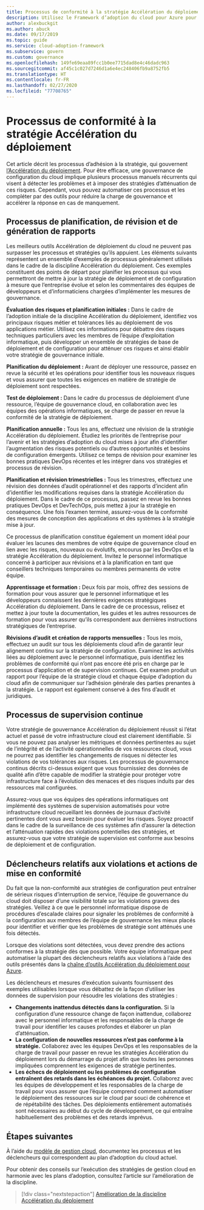 ```yaml
---
title: Processus de conformité à la stratégie Accélération du déploiement
description: Utilisez le Framework d’adoption du cloud pour Azure pour découvrir une approche de création de processus qui vont dans le sens d’une discipline de gouvernance de gestion du déploiement.
author: alexbuckgit
ms.author: abuck
ms.date: 09/17/2019
ms.topic: guide
ms.service: cloud-adoption-framework
ms.subservice: govern
ms.custom: governance
ms.openlocfilehash: 149fe69eaa89fcc1b0ee7715dad8e4c46dadc963
ms.sourcegitcommit: af45c1c027d7246d1a6e4ec248406fb9a8752fb5
ms.translationtype: HT
ms.contentlocale: fr-FR
ms.lasthandoff: 02/27/2020
ms.locfileid: "77708765"
---
```

# <a name="deployment-acceleration-policy-compliance-processes"></a>Processus de conformité à la stratégie Accélération du déploiement

Cet article décrit les processus d’adhésion à la stratégie, qui gouvernent [l’Accélération du déploiement](./index.md). Pour être efficace, une gouvernance de configuration du cloud implique plusieurs processus manuels récurrents qui visent à détecter les problèmes et à imposer des stratégies d’atténuation de ces risques. Cependant, vous pouvez automatiser ces processus et les compléter par des outils pour réduire la charge de gouvernance et accélérer la réponse en cas de manquement.

## <a name="planning-review-and-reporting-processes"></a>Processus de planification, de révision et de génération de rapports

Les meilleurs outils Accélération de déploiement du cloud ne peuvent pas surpasser les processus et stratégies qu’ils appuient. Les éléments suivants représentent un ensemble d’exemples de processus généralement utilisés dans le cadre de la discipline Accélération du déploiement. Ces exemples constituent des points de départ pour planifier les processus qui vous permettront de mettre à jour la stratégie de déploiement et de configuration à mesure que l’entreprise évolue et selon les commentaires des équipes de développeurs et d’informaticiens chargées d’implémenter les mesures de gouvernance.

**Évaluation des risques et planification initiales :** Dans le cadre de l’adoption initiale de la discipline Accélération du déploiement, identifiez vos principaux risques métier et tolérances liés au déploiement de vos applications métier. Utilisez ces informations pour débattre des risques techniques particuliers avec les membres de l’équipe d’exploitation informatique, puis développer un ensemble de stratégies de base de déploiement et de configuration pour atténuer ces risques et ainsi établir votre stratégie de gouvernance initiale.

**Planification du déploiement :** Avant de déployer une ressource, passez en revue la sécurité et les opérations pour identifier tous les nouveaux risques et vous assurer que toutes les exigences en matière de stratégie de déploiement sont respectées.

**Test de déploiement :** Dans le cadre du processus de déploiement d’une ressource, l’équipe de gouvernance cloud, en collaboration avec les équipes des opérations informatiques, se charge de passer en revue la conformité de la stratégie de déploiement.

**Planification annuelle :** Tous les ans, effectuez une révision de la stratégie Accélération du déploiement. Étudiez les priorités de l’entreprise pour l’avenir et les stratégies d’adoption du cloud mises à jour afin d’identifier l’augmentation des risques potentiels ou d’autres opportunités et besoins de configuration émergents. Utilisez ce temps de révision pour examiner les bonnes pratiques DevOps récentes et les intégrer dans vos stratégies et processus de révision.

**Planification et révision trimestrielles :** Tous les trimestres, effectuez une révision des données d’audit opérationnel et des rapports d’incident afin d’identifier les modifications requises dans la stratégie Accélération du déploiement. Dans le cadre de ce processus, passez en revue les bonnes pratiques DevOps et DevTechOps, puis mettez à jour la stratégie en conséquence. Une fois l’examen terminé, assurez-vous de la conformité des mesures de conception des applications et des systèmes à la stratégie mise à jour.

Ce processus de planification constitue également un moment idéal pour évaluer les lacunes des membres de votre équipe de gouvernance cloud en lien avec les risques, nouveaux ou évolutifs, encourus par les DevOps et la stratégie Accélération du déploiement. Invitez le personnel informatique concerné à participer aux révisions et à la planification en tant que conseillers techniques temporaires ou membres permanents de votre équipe.

**Apprentissage et formation :** Deux fois par mois, offrez des sessions de formation pour vous assurer que le personnel informatique et les développeurs connaissent les dernières exigences stratégiques Accélération du déploiement. Dans le cadre de ce processus, relisez et mettez à jour toute la documentation, les guides et les autres ressources de formation pour vous assurer qu’ils correspondent aux dernières instructions stratégiques de l’entreprise.

**Révisions d’audit et création de rapports mensuelles :** Tous les mois, effectuez un audit sur tous les déploiements cloud afin de garantir leur alignement continu sur la stratégie de configuration. Examinez les activités liées au déploiement avec le personnel informatique, puis identifiez les problèmes de conformité qui n’ont pas encore été pris en charge par le processus d’application et de supervision continues. Cet examen produit un rapport pour l’équipe de la stratégie cloud et chaque équipe d’adoption du cloud afin de communiquer sur l’adhésion générale des parties prenantes à la stratégie. Le rapport est également conservé à des fins d’audit et juridiques.

## <a name="ongoing-monitoring-processes"></a>Processus de supervision continue

Votre stratégie de gouvernance Accélération du déploiement réussit si l’état actuel et passé de votre infrastructure cloud est clairement identifiable. Si vous ne pouvez pas analyser les métriques et données pertinentes au sujet de l’intégrité et de l’activité opérationnelles de vos ressources cloud, vous ne pourrez pas identifier les changements de risques ni détecter les violations de vos tolérances aux risques. Les processus de gouvernance continus décrits ci-dessus exigent que vous fournissiez des données de qualité afin d’être capable de modifier la stratégie pour protéger votre infrastructure face à l’évolution des menaces et des risques induits par des ressources mal configurées.

Assurez-vous que vos équipes des opérations informatiques ont implémenté des systèmes de supervision automatisés pour votre infrastructure cloud recueillant les données de journaux d’activité pertinentes dont vous avez besoin pour évaluer les risques. Soyez proactif dans le cadre de la surveillance de ces systèmes afin d’assurer la détection et l’atténuation rapides des violations potentielles des stratégies, et assurez-vous que votre stratégie de supervision est conforme aux besoins de déploiement et de configuration.

## <a name="violation-triggers-and-enforcement-actions"></a>Déclencheurs relatifs aux violations et actions de mise en conformité

Du fait que la non-conformité aux stratégies de configuration peut entraîner de sérieux risques d’interruption de service, l’équipe de gouvernance du cloud doit disposer d’une visibilité totale sur les violations graves des stratégies. Veillez à ce que le personnel informatique dispose de procédures d’escalade claires pour signaler les problèmes de conformité à la configuration aux membres de l’équipe de gouvernance les mieux placés pour identifier et vérifier que les problèmes de stratégie sont atténués une fois détectés.

Lorsque des violations sont détectées, vous devez prendre des actions conformes à la stratégie dès que possible. Votre équipe informatique peut automatiser la plupart des déclencheurs relatifs aux violations à l’aide des outils présentés dans la [chaîne d’outils Accélération du déploiement pour Azure](./toolchain.md).

Les déclencheurs et mesures d’exécution suivants fournissent des exemples utilisables lorsque vous débattez de la façon d’utiliser les données de supervision pour résoudre les violations des stratégies :

- **Changements inattendus détectés dans la configuration.** Si la configuration d’une ressource change de façon inattendue, collaborez avec le personnel informatique et les responsables de la charge de travail pour identifier les causes profondes et élaborer un plan d’atténuation.
- **La configuration de nouvelles ressources n’est pas conforme à la stratégie.** Collaborez avec les équipes DevOps et les responsables de la charge de travail pour passer en revue les stratégies Accélération du déploiement lors du démarrage du projet afin que toutes les personnes impliquées comprennent les exigences de stratégie pertinentes.
- **Les échecs de déploiement ou les problèmes de configuration entraînent des retards dans les échéances du projet.** Collaborez avec les équipes de développement et les responsables de la charge de travail pour vous assurer que l’équipe comprend comment automatiser le déploiement des ressources sur le cloud par souci de cohérence et de répétabilité des tâches. Des déploiements entièrement automatisés sont nécessaires au début du cycle de développement, ce qui entraîne habituellement des problèmes et des retards imprévus.

## <a name="next-steps"></a>Étapes suivantes

À l’aide du [modèle de gestion cloud](./template.md), documentez les processus et les déclencheurs qui correspondent au plan d’adoption du cloud actuel.

Pour obtenir des conseils sur l’exécution des stratégies de gestion cloud en harmonie avec les plans d’adoption, consultez l’article sur l’amélioration de la discipline.

> [!div class="nextstepaction"]
> [Amélioration de la discipline Accélération du déploiement](./discipline-improvement.md)
